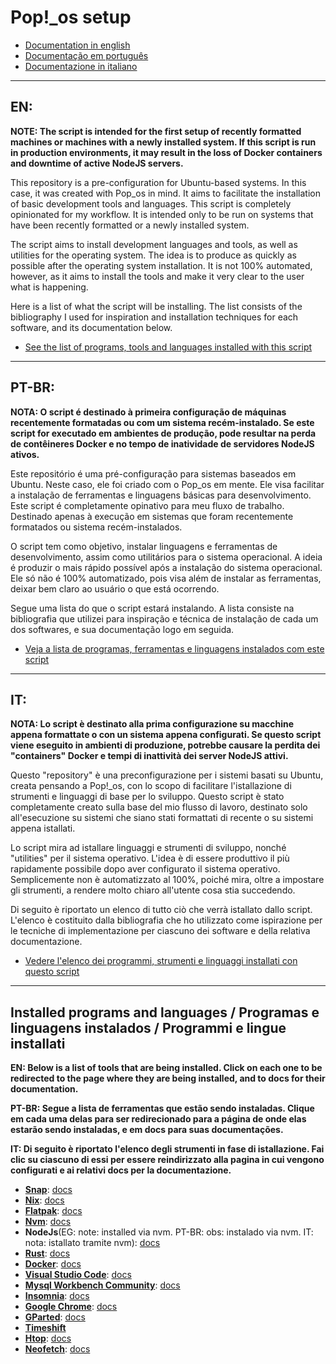 # Pop!_os setup

- [Documentation in english](#en)
- [Documentação em português](#pt-br)
- [Documentazione in italiano](#it)

---

## **EN:**

**NOTE: The script is intended for the first setup of recently formatted machines or machines with a newly installed system. If this script is run in production environments, it may result in the loss of Docker containers and downtime of active NodeJS servers.**

This repository is a pre-configuration for Ubuntu-based systems. In this case, it was created with Pop_os in mind. It aims to facilitate the installation of basic development tools and languages. This script is completely opinionated for my workflow. It is intended only to be run on systems that have been recently formatted or a newly installed system.

The script aims to install development languages ​​and tools, as well as utilities for the operating system. The idea is to produce as quickly as possible after the operating system installation. It is not 100% automated, however, as it aims to install the tools and make it very clear to the user what is happening.

Here is a list of what the script will be installing. The list consists of the bibliography I used for inspiration and installation techniques for each software, and its documentation below.

- [See the list of programs, tools and languages ​​installed with this script](#installed-programs-and-languages--programas-e-linguagens-instalados--programmi-e-lingue-installati)

---

## **PT-BR:**

**NOTA: O script é destinado à primeira configuração de máquinas recentemente formatadas ou com um sistema recém-instalado. Se este script for executado em ambientes de produção, pode resultar na perda de contêineres Docker e no tempo de inatividade de servidores NodeJS ativos.**

Este repositório é uma pré-configuração para sistemas baseados em Ubuntu. Neste caso, ele foi criado com o Pop_os em mente. Ele visa facilitar a instalação de ferramentas e linguagens básicas para desenvolvimento. Este script é completamente opinativo para meu fluxo de trabalho. Destinado apenas à execução em sistemas que foram recentemente formatados ou sistema recém-instalados.

O script tem como objetivo, instalar linguagens e ferramentas de desenvolvimento, assim como utilitários para o sistema operacional. A ideia é produzir o mais rápido possível após a instalação do sistema operacional. Ele só não é 100% automatizado, pois visa além de instalar as ferramentas, deixar bem claro ao usuário o que está ocorrendo.

Segue uma lista do que o script estará instalando. A lista consiste na bibliografia que utilizei para inspiração e técnica de instalação de cada um dos softwares, e sua documentação logo em seguida.

- [Veja a lista de programas, ferramentas e linguagens instalados com este script](#installed-programs-and-languages--programas-e-linguagens-instalados--programmi-e-lingue-installati)

---

## **IT:**

**NOTA: Lo script è destinato alla prima configurazione su macchine appena formattate o con un sistema appena configurati. Se questo script viene eseguito in ambienti di produzione, potrebbe causare la perdita dei "containers" Docker e tempi di inattività dei server NodeJS attivi.**

Questo "repository" è una preconfigurazione per i sistemi basati su Ubuntu, creata pensando a Pop!_os, con lo scopo di facilitare l'istallazione di strumenti e linguaggi di base per lo sviluppo. Questo script è stato completamente creato sulla base del mio flusso di lavoro, destinato solo all'esecuzione su sistemi che siano stati formattati di recente o su sistemi appena istallati.

Lo script mira ad istallare linguaggi e strumenti di sviluppo, nonché "utilities" per il sistema operativo. L'idea è di essere produttivo il più rapidamente possibile dopo aver configurato il sistema operativo. Semplicemente non è automatizzato al 100%, poiché mira, oltre a impostare gli strumenti, a rendere molto chiaro all'utente cosa stia succedendo.

Di seguito è riportato un elenco di tutto ciò che verrà istallato dallo script. L'elenco è costituito dalla bibliografia che ho utilizzato come ispirazione per le tecniche di implementazione per ciascuno dei software e della relativa documentazione.

- [Vedere l'elenco dei programmi, strumenti e linguaggi installati con questo script](#installed-programs-and-languages--programas-e-linguagens-instalados--programmi-e-lingue-installati)

---

## Installed programs and languages / Programas e linguagens instalados / Programmi e lingue installati

**EN: Below is a list of tools that are being installed. Click on each one to be redirected to the page where they are being installed, and to docs for their documentation.**

**PT-BR: Segue a lista de ferramentas que estão sendo instaladas. Clique em cada uma delas para ser redirecionado para a página de onde elas estarão sendo instaladas, e em docs para suas documentações.**

**IT: Di seguito è riportato l'elenco degli strumenti in fase di istallazione. Fai clic su ciascuno di essi per essere reindirizzato alla pagina in cui vengono configurati e ai relativi docs per la documentazione.**

- [**Snap**](https://snapcraft.io/docs/installing-snap-on-pop): [docs](https://snapcraft.io/docs)
- [**Nix**](https://nixos.org/download/): [docs](https://nix.dev/manual/nix/2.18/)
- [**Flatpak**](https://flatpak.org/setup/Pop!_OS): [docs](https://docs.flatpak.org/en/latest/introduction.html)
- [**Nvm**](https://github.com/nvm-sh/nvm?tab=readme-ov-file#installing-and-updating): [docs](https://github.com/nvm-sh/nvm/blob/master/README.md)
- **NodeJs**(EG: note: installed via nvm. PT-BR: obs: instalado via nvm. IT: nota: istallato tramite nvm): [docs](https://nodejs.org/pt/learn/getting-started/introduction-to-nodejs)
- [**Rust**](https://doc.rust-lang.org/book/ch01-01-installation.html): [docs](https://doc.rust-lang.org/book/title-page.html)
- [**Docker**](https://docs.docker.com/desktop/setup/install/linux/ubuntu/): [docs](https://docs.docker.com/?_gl=1*14yltxd*_gcl_au*ODcyNDA1Njk2LjE3MzI1NTUwMTA.*_ga*OTk2MjY3MTM3LjE3MzI1NTM2MDY.*_ga_XJWPQMJYHQ*MTczMjU1MzYwNS4xLjEuMTczMjU1NTAxMi41OC4wLjA.)
- [**Visual Studio Code**](https://snapcraft.io/code): [docs](https://code.visualstudio.com/docs)
- [**Mysql Workbench Community**](https://snapcraft.io/mysql-workbench-community): [docs](https://dev.mysql.com/doc/workbench/en/)
- [**Insomnia**](https://flathub.org/apps/rest.insomnia.Insomnia): [docs](https://docs.insomnia.rest/insomnia/get-started)
- [**Google Chrome**](https://flathub.org/apps/com.google.Chrome): [docs](https://developer.chrome.com/docs?hl=pt-br)
- [**GParted**](https://gparted.org/download.php): [docs](https://gparted.org/documentation.php)
- [**Timeshift**](https://github.com/teejee2008/timeshift)
- [**Htop**](https://htop.dev/downloads.html): [docs](https://github.com/htop-dev/htop/blob/main/README.md)
- [**Neofetch**](https://github.com/dylanaraps/neofetch/wiki/Installation): [docs](https://github.com/dylanaraps/neofetch/wiki)
